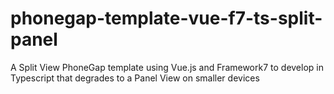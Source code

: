 # phonegap-template-vue-f7-ts-split-panel
A Split View PhoneGap template using Vue.js and Framework7 to develop in Typescript that degrades to a Panel View on smaller devices
